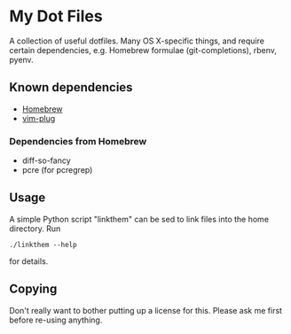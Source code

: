 # My Dot Files

A collection of useful dotfiles. Many OS X-specific things, and require certain dependencies, e.g. Homebrew formulae (git-completions), rbenv, pyenv.

## Known dependencies

* [Homebrew](https://brew.sh)
* [vim-plug](https://github.com/junegunn/vim-plug)

### Dependencies from Homebrew

* diff-so-fancy
* pcre (for pcregrep)

## Usage

A simple Python script "linkthem" can be sed to link files into the home directory. Run

    ./linkthem --help

for details.

## Copying

Don't really want to bother putting up a license for this. Please ask me first before re-using anything.
